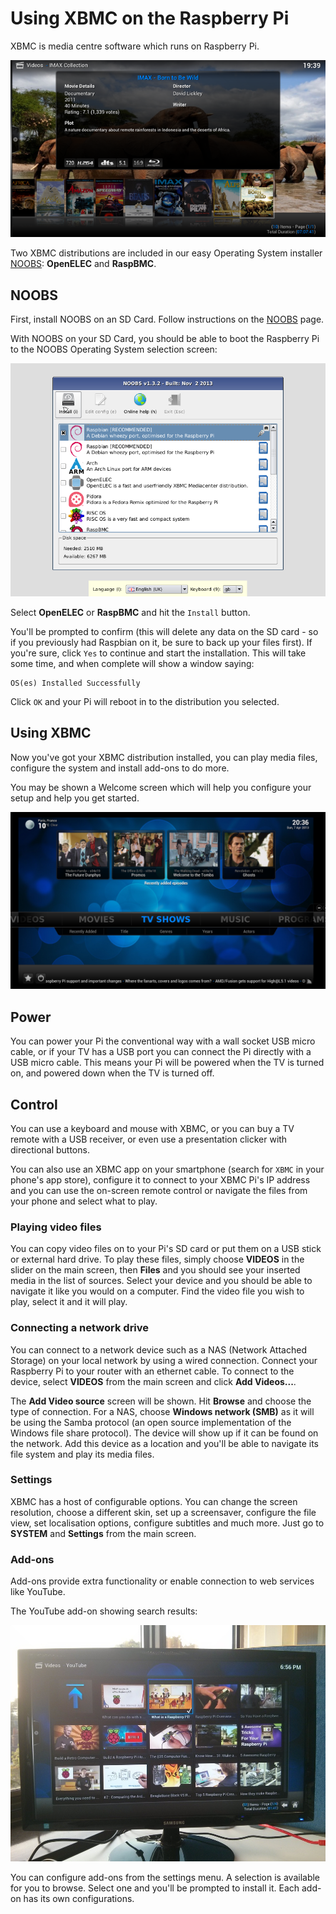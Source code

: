 # Using XBMC on the Raspberry Pi

XBMC is media centre software which runs on Raspberry Pi.

![](images/openelec.png)

Two XBMC distributions are included in our easy Operating System installer [NOOBS](../installation/noobs.md): **OpenELEC** and **RaspBMC**.

## NOOBS

First, install NOOBS on an SD Card. Follow instructions on the [NOOBS](../installation/noobs.md) page.

With NOOBS on your SD Card, you should be able to boot the Raspberry Pi to the NOOBS Operating System selection screen:

![](../installation/images/noobs.png)

Select **OpenELEC** or **RaspBMC** and hit the `Install` button.

You'll be prompted to confirm  (this will delete any data on the SD card - so if you previously had Raspbian on it, be sure to back up your files first). If you're sure, click `Yes` to continue and start the installation. This will take some time, and when complete will show a window saying:

```
OS(es) Installed Successfully
```

Click `OK` and your Pi will reboot in to the distribution you selected.

## Using XBMC

Now you've got your XBMC distribution installed, you can play media files, configure the system and install add-ons to do more.

You may be shown a Welcome screen which will help you configure your setup and help you get started.

![](images/openelec-main.png)

## Power

You can power your Pi the conventional way with a wall socket USB micro cable, or if your TV has a USB port you can connect the Pi directly with a USB micro cable. This means your Pi will be powered when the TV is turned on, and powered down when the TV is turned off.

## Control

You can use a keyboard and mouse with XBMC, or you can buy a TV remote with a USB receiver, or even use a presentation clicker with directional buttons.

You can also use an XBMC app on your smartphone (search for `XBMC` in your phone's app store), configure it to connect to your XBMC Pi's IP address and you can use the on-screen remote control or navigate the files from your phone and select what to play.

### Playing video files

You can copy video files on to your Pi's SD card or put them on a USB stick or external hard drive. To play these files, simply choose **VIDEOS** in the slider on the main screen, then **Files** and you should see your inserted media in the list of sources. Select your device and you should be able to navigate it like you would on a computer. Find the video file you wish to play, select it and it will play.

### Connecting a network drive

You can connect to a network device such as a NAS (Network Attached Storage) on your local network by using a wired connection. Connect your Raspberry Pi to your router with an ethernet cable. To connect to the device, select **VIDEOS** from the main screen and click **Add Videos...**.

The **Add Video source** screen will be shown. Hit **Browse** and choose the type of connection. For a NAS, choose **Windows network (SMB)** as it will be using the Samba protocol (an open source implementation of the Windows file share protocol). The device will show up if it can be found on the network. Add this device as a location and you'll be able to navigate its file system and play its media files.

### Settings

XBMC has a host of configurable options. You can change the screen resolution, choose a different skin, set up a screensaver, configure the file view, set localisation options, configure subtitles and much more. Just go to **SYSTEM** and **Settings** from the main screen.

### Add-ons

Add-ons provide extra functionality or enable connection to web services like YouTube.

The YouTube add-on showing search results:

![](images/xbmc-youtube.jpg)

You can configure add-ons from the settings menu. A selection is available for you to browse. Select one and you'll be prompted to install it. Each add-on has its own configurations.
